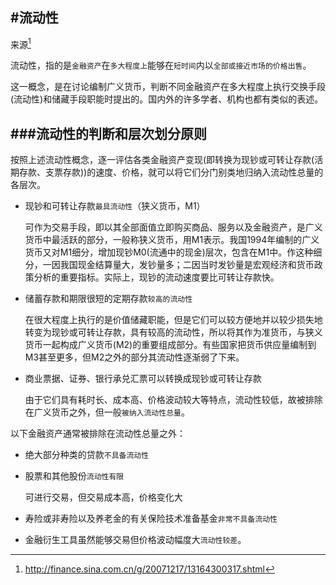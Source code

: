 #流动性
---
来源[^origin]

流动性，指的是`金融资产`在`多大程度上`能够在`短时间`内以`全部或接近市场的价格出售`。

这一概念，是在讨论编制广义货币，判断不同金融资产在多大程度上执行交换手段(流动性)和储藏手段职能时提出的。国内外的许多学者、机构也都有类似的表述。 

###流动性的判断和层次划分原则
---

按照上述流动性概念，逐一评估各类金融资产变现(即转换为现钞或可转让存款(活期存款、支票存款))的速度、价格，就可以将它们分门别类地归纳入流动性总量的各层次。 

+ 现钞和可转让存款`最具流动性`（狭义货币，M1）

  可作为交易手段，即以其全部面值立即购买商品、服务以及金融资产，是广义货币中最活跃的部分，一般称狭义货币，用M1表示。我国1994年编制的广义货币又对M1细分，增加现钞M0(流通中的现金)层次，包含在M1中。作这种细分，一因我国现金结算量大，发钞量多；二因当时发钞量是宏观经济和货币政策分析的重要指标。实际上，现钞的流动速度要比可转让存款快。

+ 储蓄存款和期限很短的定期存款`较高的流动性`

  在很大程度上执行的是价值储藏职能，但是它们可以较方便地并以较少损失地转变为现钞或可转让存款，具有较高的流动性，所以将其作为准货币，与狭义货币一起构成广义货币(M2)的重要组成部分。有些国家把货币供应量编制到M3甚至更多，但M2之外的部分其流动性逐渐弱了下来。 

+ 商业票据、证券、银行承兑汇票可以转换成现钞或可转让存款

  由于它们具有耗时长、成本高、价格波动较大等特点，流动性较低，故被排除在广义货币之外，但一般`被纳入流动性总量`。 

以下金融资产通常被排除在流动性总量之外：

+ 绝大部分种类的贷款`不具备流动性`

+ 股票和其他股份`流动性有限`

  可进行交易，但交易成本高，价格变化大

+ 寿险或非寿险以及养老金的有关保险技术准备基金`非常不具备流动性`

+ 金融衍生工具虽然能够交易但价格波动幅度大`流动性较差`。

[^origin]: http://finance.sina.com.cn/g/20071217/13164300317.shtml
